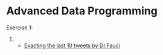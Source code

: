 # Advanced Data Programming

Exercise 1:

1. - [Exacting the last 10 tweets by Dr.Fauci](drfauci.csv)

